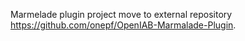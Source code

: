 Marmelade plugin project move to external repository https://github.com/onepf/OpenIAB-Marmalade-Plugin.
